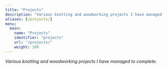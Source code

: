 ```yaml
---
title: "Projects"
description: "Various knotting and woodworking projects I have managed to complete."
aliases: [/projects/]
menu:
  main:
    name: "Projects"
    identifier: "projects"
    url: "/projects/"
    weight: 100
---
```


*Various knotting and woodworking projects I have managed to complete.*
